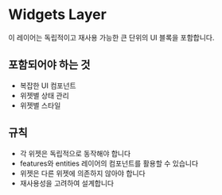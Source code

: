 # Widgets Layer

이 레이어는 독립적이고 재사용 가능한 큰 단위의 UI 블록을 포함합니다.

## 포함되어야 하는 것
- 복잡한 UI 컴포넌트
- 위젯별 상태 관리
- 위젯별 스타일

## 규칙
- 각 위젯은 독립적으로 동작해야 합니다
- features와 entities 레이어의 컴포넌트를 활용할 수 있습니다
- 위젯은 다른 위젯에 의존하지 않아야 합니다
- 재사용성을 고려하여 설계합니다
